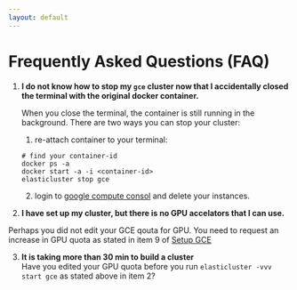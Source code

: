 ```yaml
---
layout: default 
---
```


# Frequently Asked Questions (FAQ)


1. **I do not know how to stop my `gce` cluster now that I accidentally closed the terminal with the original docker container.**   

   When you close the terminal, the container is still running in the background. There are two ways you can stop your cluster:  

    1. re-attach container to your terminal:    
    ```
    # find your container-id    
    docker ps -a    
    docker start -a -i <container-id>   
    elasticluster stop gce
    ```     
    2. login to [google compute consol](https://console.cloud.google.com/compute) and delete your instances.


2. **I have set up my cluster, but there is no GPU accelators that I can use.**

Perhaps you did not edit your GCE qouta for GPU. You need to request an increase in GPU quota as stated in 
item 9 of [Setup GCE](https://stats285.github.io/assets/assignments/02/assignment2#part-1-setup-google-compute-engine)

3. **It is taking more than 30 min to build a cluster**   
Have you edited your GPU quota before you run `elasticluster -vvv start gce` as stated above in item 2?
